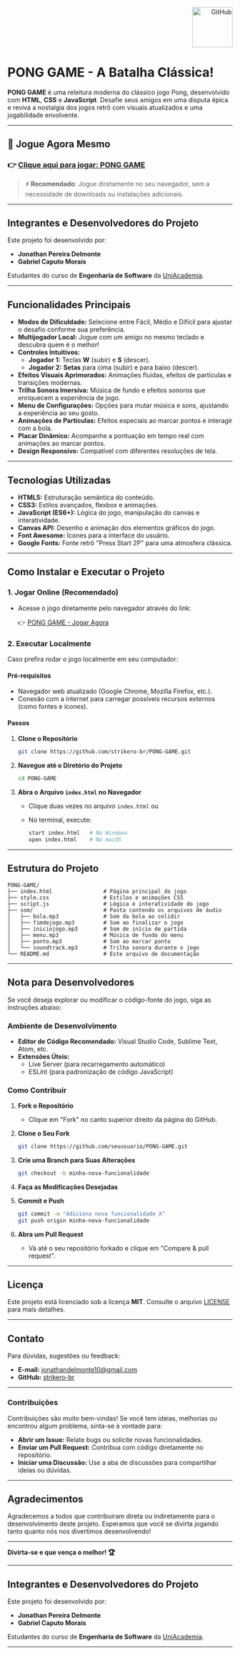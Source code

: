 <p align="right">
  <a href="https://github.com/strikero-br/PONG-GAME">
    <img src="https://img.icons8.com/win10/200/228BE6/github.png" alt="GitHub" width="90" height="90">
  </a>
</p>

# PONG GAME - A Batalha Clássica!

**PONG GAME** é uma releitura moderna do clássico jogo Pong, desenvolvido com **HTML**, **CSS** e **JavaScript**. Desafie seus amigos em uma disputa épica e reviva a nostalgia dos jogos retrô com visuais atualizados e uma jogabilidade envolvente.

---

## 🚀 **Jogue Agora Mesmo**

### 👉 [Clique aqui para jogar: PONG GAME](https://strikero-br.github.io/PONG-GAME/)

> **⚡ Recomendado**: Jogue diretamente no seu navegador, sem a necessidade de downloads ou instalações adicionais.


---

## **Integrantes e Desenvolvedores do Projeto**

Este projeto foi desenvolvido por:

- **Jonathan Pereira Delmonte**
- **Gabriel Caputo Morais**

Estudantes do curso de **Engenharia de Software** da [UniAcademia](https://www.uniacademia.edu.br).

---



## **Funcionalidades Principais**

- **Modos de Dificuldade:** Selecione entre Fácil, Médio e Difícil para ajustar o desafio conforme sua preferência.
- **Multijogador Local:** Jogue com um amigo no mesmo teclado e descubra quem é o melhor!
- **Controles Intuitivos:**
  - **Jogador 1:** Teclas **W** (subir) e **S** (descer).
  - **Jogador 2:** **Setas** para cima (subir) e para baixo (descer).
- **Efeitos Visuais Aprimorados:** Animações fluidas, efeitos de partículas e transições modernas.
- **Trilha Sonora Imersiva:** Música de fundo e efeitos sonoros que enriquecem a experiência de jogo.
- **Menu de Configurações:** Opções para mutar música e sons, ajustando a experiência ao seu gosto.
- **Animações de Partículas:** Efeitos especiais ao marcar pontos e interagir com a bola.
- **Placar Dinâmico:** Acompanhe a pontuação em tempo real com animações ao marcar pontos.
- **Design Responsivo:** Compatível com diferentes resoluções de tela.

---

## **Tecnologias Utilizadas**

- **HTML5:** Estruturação semântica do conteúdo.
- **CSS3:** Estilos avançados, flexbox e animações.
- **JavaScript (ES6+):** Lógica do jogo, manipulação do canvas e interatividade.
- **Canvas API:** Desenho e animação dos elementos gráficos do jogo.
- **Font Awesome:** Ícones para a interface do usuário.
- **Google Fonts:** Fonte retrô "Press Start 2P" para uma atmosfera clássica.

---

## **Como Instalar e Executar o Projeto**

### **1. Jogar Online (Recomendado)**

- Acesse o jogo diretamente pelo navegador através do link:
  
  👉 [PONG GAME - Jogar Agora](https://strikero-br.github.io/PONG-GAME/)

### **2. Executar Localmente**

Caso prefira rodar o jogo localmente em seu computador:

#### **Pré-requisitos**

- Navegador web atualizado (Google Chrome, Mozilla Firefox, etc.).
- Conexão com a internet para carregar possíveis recursos externos (como fontes e ícones).

#### **Passos**

1. **Clone o Repositório**

   ```bash
   git clone https://github.com/strikero-br/PONG-GAME.git
   ```

2. **Navegue até o Diretório do Projeto**

   ```bash
   cd PONG-GAME
   ```

3. **Abra o Arquivo `index.html` no Navegador**

   - Clique duas vezes no arquivo `index.html` ou
   - No terminal, execute:

     ```bash
     start index.html   # No Windows
     open index.html    # No macOS
     ```

---

## **Estrutura do Projeto**

```plaintext
PONG-GAME/
├── index.html                # Página principal do jogo
├── style.css                 # Estilos e animações CSS
├── script.js                 # Lógica e interatividade do jogo
├── som/                      # Pasta contendo os arquivos de áudio
│   ├── bola.mp3              # Som da bola ao colidir
│   ├── fimdejogo.mp3         # Som ao finalizar o jogo
│   ├── iniciojogo.mp3        # Som de início de partida
│   ├── menu.mp3              # Música de fundo do menu
│   ├── ponto.mp3             # Som ao marcar ponto
│   └── soundtrack.mp3        # Trilha sonora durante o jogo
└── README.md                 # Este arquivo de documentação
```

---

## **Nota para Desenvolvedores**

Se você deseja explorar ou modificar o código-fonte do jogo, siga as instruções abaixo:

### **Ambiente de Desenvolvimento**

- **Editor de Código Recomendado:** Visual Studio Code, Sublime Text, Atom, etc.
- **Extensões Úteis:**
  - Live Server (para recarregamento automático)
  - ESLint (para padronização de código JavaScript)

### **Como Contribuir**

1. **Fork o Repositório**

   - Clique em "Fork" no canto superior direito da página do GitHub.

2. **Clone o Seu Fork**

   ```bash
   git clone https://github.com/seuusuario/PONG-GAME.git
   ```

3. **Crie uma Branch para Suas Alterações**

   ```bash
   git checkout -b minha-nova-funcionalidade
   ```

4. **Faça as Modificações Desejadas**

5. **Commit e Push**

   ```bash
   git commit -m "Adiciona nova funcionalidade X"
   git push origin minha-nova-funcionalidade
   ```

6. **Abra um Pull Request**

   - Vá até o seu repositório forkado e clique em "Compare & pull request".

---

## **Licença**

Este projeto está licenciado sob a licença **MIT**. Consulte o arquivo [LICENSE](LICENSE) para mais detalhes.

---

## **Contato**

Para dúvidas, sugestões ou feedback:

- **E-mail:** [jonathandelmonte10@gmail.com](mailto:jonathandelmonte10@gmail.com)
- **GitHub:** [strikero-br](https://github.com/strikero-br)

---

### **Contribuições**

Contribuições são muito bem-vindas! Se você tem ideias, melhorias ou encontrou algum problema, sinta-se à vontade para:

- **Abrir um Issue:** Relate bugs ou solicite novas funcionalidades.
- **Enviar um Pull Request:** Contribua com código diretamente no repositório.
- **Iniciar uma Discussão:** Use a aba de discussões para compartilhar ideias ou dúvidas.

---

## **Agradecimentos**

Agradecemos a todos que contribuíram direta ou indiretamente para o desenvolvimento deste projeto. Esperamos que você se divirta jogando tanto quanto nós nos divertimos desenvolvendo!

---

**Divirta-se e que vença o melhor! 🏆**




---

## **Integrantes e Desenvolvedores do Projeto**

Este projeto foi desenvolvido por:

- **Jonathan Pereira Delmonte**
- **Gabriel Caputo Morais**

Estudantes do curso de **Engenharia de Software** da [UniAcademia](https://www.uniacademia.edu.br).

---

